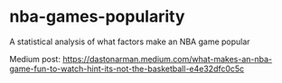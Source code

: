 # nba-games-popularity
A statistical analysis of what factors make an NBA game popular

Medium post: https://dastonarman.medium.com/what-makes-an-nba-game-fun-to-watch-hint-its-not-the-basketball-e4e32dfc0c5c
